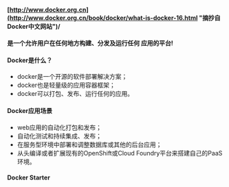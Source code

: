 #### [http://www.docker.org.cn](http://www.docker.org.cn/book/docker/what-is-docker-16.html "摘抄自Docker中文网站")/

#### 是一个允许用户在任何地方构建、分发及运行任何 应用的平台!

#### Docker是什么？

* docker是一个开源的软件部署解决方案；
* docker也是轻量级的应用容器框架；
* docker可以打包、发布、运行任何的应用。

#### Docker应用场景

* web应用的自动化打包和发布；
* 自动化测试和持续集成、发布；
* 在服务型环境中部署和调整数据库或其他的后台应用；
* 从头编译或者扩展现有的OpenShift或Cloud Foundry平台来搭建自己的PaaS环境。

#### Docker Starter



